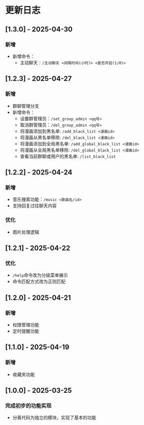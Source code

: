 # 更新日志

## [1.3.0] - 2025-04-30
### 新增
- 新增命令：
  - 主动聊天：`/主动聊天 <间隔时间(小时)> <是否开启(1/0)>`

## [1.2.3] - 2025-04-27
### 新增
- 群聊管理分支
- 新增命令：
  - 设置群管理员：`/set_group_admin <qq号>`
  - 取消群管理员：`/del_group_admin <qq号>`
  - 将漫画添加到黑名单: `/add_black_list <漫画id>`
  - 将漫画从黑名单移除: `/del_black_list <漫画id>`
  - 将漫画添加到全局黑名单: `/add_global_black_list <漫画id>`
  - 将漫画从全局黑名单移除: `/del_global_black_list <漫画id>`
  - 查看当前群聊或用户的黑名单: `/list_black_list`

## [1.2.2] - 2025-04-24
### 新增
- 音乐搜索功能：`/music <歌曲名/id>`
- 支持回复过往聊天内容

### 优化
- 图片处理逻辑

## [1.2.1] - 2025-04-22
### 优化
- `/help`命令改为分级菜单展示
- 命令匹配方式改为正则匹配

## [1.2.0] - 2025-04-21
### 新增
- 权限管理功能
- 定时提醒功能

## [1.1.0] - 2025-04-19
### 新增
- 收藏夹功能

## [1.0.0] - 2025-03-25
### 完成初步的功能实现
- 分离代码为独立的模块，实现了基本的功能